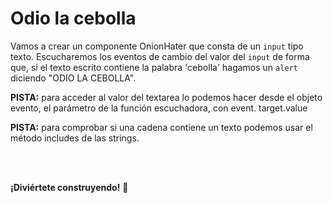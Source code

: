 # Odio la cebolla

Vamos a crear un componente OnionHater que consta de un `input` tipo texto. Escucharemos los eventos de cambio del valor del `input` de forma que, si el texto escrito contiene la palabra 'cebolla' hagamos un `alert` diciendo "ODIO LA CEBOLLA".

**PISTA:** para acceder al valor del textarea lo podemos hacer desde el objeto evento, el parámetro de la función escuchadora, con event. target.value

**PISTA:** para comprobar si una cadena contiene un texto podemos usar el método includes de las strings.

<br/>
<br/>

**¡Diviértete construyendo!** 🚀